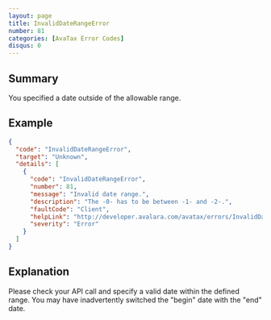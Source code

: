 ```yaml
---
layout: page
title: InvalidDateRangeError
number: 81
categories: [AvaTax Error Codes]
disqus: 0
---
```


## Summary

You specified a date outside of the allowable range.

## Example

```json
{
  "code": "InvalidDateRangeError",
  "target": "Unknown",
  "details": [
    {
      "code": "InvalidDateRangeError",
      "number": 81,
      "message": "Invalid date range.",
      "description": "The -0- has to be between -1- and -2-.",
      "faultCode": "Client",
      "helpLink": "http://developer.avalara.com/avatax/errors/InvalidDateRangeError",
      "severity": "Error"
    }
  ]
}
```

## Explanation

Please check your API call and specify a valid date within the defined range.  You may have inadvertently switched the "begin" date with the "end" date.
